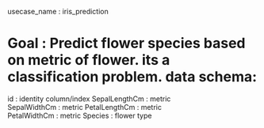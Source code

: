 usecase_name : iris_prediction

Goal : Predict flower species based on metric of flower. its a classification problem.
data schema:
===========
id : identity column/index
SepalLengthCm : metric	
SepalWidthCm	 : metric
PetalLengthCm : metric	
PetalWidthCm	: metric
Species : flower type
